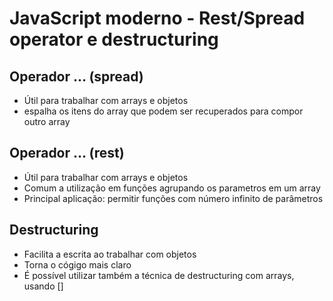 # JavaScript moderno - Rest/Spread operator e destructuring

## Operador ... (spread)
- Útil para trabalhar com arrays e objetos
- espalha os itens do array que podem ser recuperados para compor outro array
  
## Operador ... (rest)
- Útil para trabalhar com arrays e objetos
- Comum a utilização em funções agrupando os parametros em um array
- Principal aplicação: permitir funções com número infinito de parâmetros

## Destructuring
- Facilita a escrita ao trabalhar com objetos
- Torna o cógigo mais claro
- É possível utilizar também a técnica de destructuring com arrays, usando []